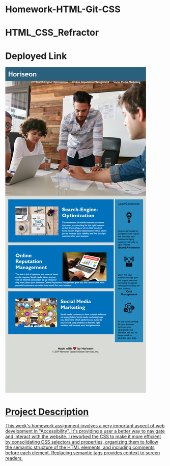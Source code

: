 # Homework-HTML-Git-CSS

# HTML_CSS_Refractor

# Deployed Link

<a href= "https://tmgorogers.github.io/testingRepo"/>

![screenshot of webpage](assets/images/tmgorogers.github.io_testingRepo_.png)


<h1>Project Description</h1>
<p>

This week's homework assignment involves a very important aspect of web development in "Accessibility". It's providing a user a better way to navigate and interact with the website.  I reworked the CSS to make it more efficient by consolidating CSS selectors and properties, organizing them to follow the semantic structure of the HTML elements, and including comments before each element. Replacing semantic tags provides context to screen readers.

</p>
 

